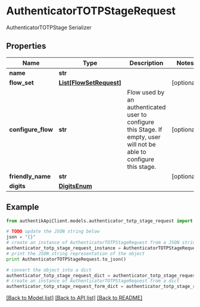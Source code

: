 # AuthenticatorTOTPStageRequest

AuthenticatorTOTPStage Serializer

## Properties
Name | Type | Description | Notes
------------ | ------------- | ------------- | -------------
**name** | **str** |  | 
**flow_set** | [**List[FlowSetRequest]**](FlowSetRequest.md) |  | [optional] 
**configure_flow** | **str** | Flow used by an authenticated user to configure this Stage. If empty, user will not be able to configure this stage. | [optional] 
**friendly_name** | **str** |  | [optional] 
**digits** | [**DigitsEnum**](DigitsEnum.md) |  | 

## Example

```python
from authentikApiClient.models.authenticator_totp_stage_request import AuthenticatorTOTPStageRequest

# TODO update the JSON string below
json = "{}"
# create an instance of AuthenticatorTOTPStageRequest from a JSON string
authenticator_totp_stage_request_instance = AuthenticatorTOTPStageRequest.from_json(json)
# print the JSON string representation of the object
print AuthenticatorTOTPStageRequest.to_json()

# convert the object into a dict
authenticator_totp_stage_request_dict = authenticator_totp_stage_request_instance.to_dict()
# create an instance of AuthenticatorTOTPStageRequest from a dict
authenticator_totp_stage_request_form_dict = authenticator_totp_stage_request.from_dict(authenticator_totp_stage_request_dict)
```
[[Back to Model list]](../README.md#documentation-for-models) [[Back to API list]](../README.md#documentation-for-api-endpoints) [[Back to README]](../README.md)


